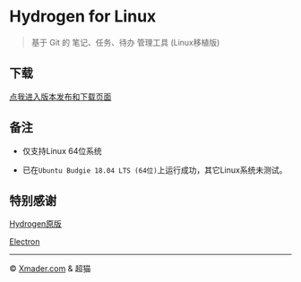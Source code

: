 # Hydrogen for Linux

> 基于 Git 的 笔记、任务、待办 管理工具 (Linux移植版)

## 下载

[点我进入版本发布和下载页面](https://coding.net/u/xmader/p/xmind_zen_linux/git/releases)


## 备注

* 仅支持Linux 64位系统

* 已在`Ubuntu Budgie 18.04 LTS (64位)`上运行成功，其它Linux系统未测试。

## 特别感谢

[Hydrogen原版](http://origingroup.tech)

[Electron](https://electronjs.org/)

---

© [Xmader.com](https://www.xmader.com/) & 超猫